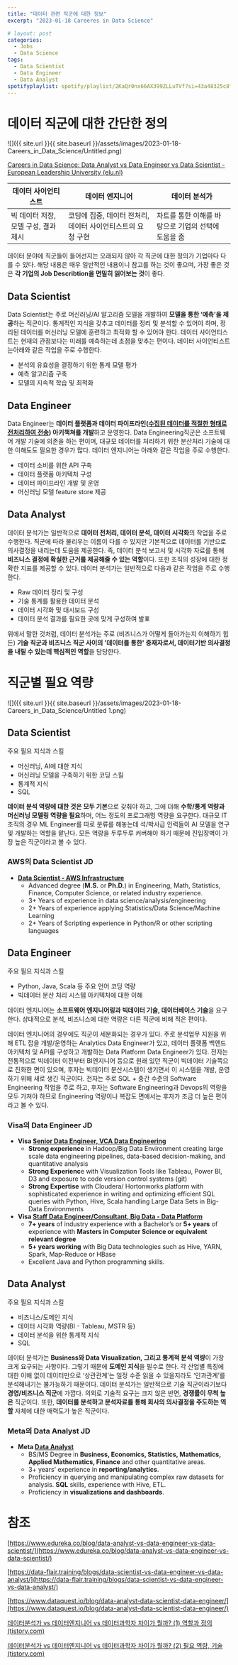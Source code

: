 ```yaml
---
title: "데이터 관련 직군에 대한 정보"
excerpt: "2023-01-18 Careeres in Data Science"

# layout: post
categories:
  - Jobs
  - Data Science
tags:
  - Data Scientist
  - Data Engineer
  - Data Analyst
spotifyplaylist: spotify/playlist/2KaQr0nx66AX399ZLLuTVf?si=43a48325c8fc4b16
---
```



# 데이터 직군에 대한 간단한 정의

![]({{ site.url }}{{ site.baseurl }}/assets/images/2023-01-18-Careers_in_Data_Science/Untitled.png)

[Careers in Data Science: Data Analyst vs Data Engineer vs Data Scientist - European Leadership University (elu.nl)](https://elu.nl/careers-in-data-science-data-analyst-vs-data-engineer-vs-data-scientist/)

| 데이터 사이언티스트 | 데이터 엔지니어 | 데이터 분석가 |
| --- | --- | --- |
| 빅 데이터 저장, 모델 구성, 결과 제시 | 코딩에 집중, 데이터 전처리, 데이터 사이언티스트의 요청 구현 | 차트를 통한 이해를 바탕으로 기업의 선택에 도움을 줌 |

데이터 분야에 직군들이 들어선지는 오래되지 않아 각 직군에 대한 정의가 기업마다 다를 수 있다. 해당 내용은 매우 일반적인 내용이니 참고를 하는 것이 좋으며, 가장 좋은 것은 **각 기업의 Job Describtion을 면밀히 읽어보는 것**이 좋다.

## Data Scientist

Data Scientist는 주로 머신러닝/AI 알고리즘 모델을 개발하여 **모델을 통한 ‘예측’을 제공**하는 직군이다. 통계적인 지식을 갖추고 데이터를 정리 및 분석할 수 있어야 하며, 정리된 데이터를 머신러닝 모델에 훈련하고 최적화 할 수 있어야 한다. 데이터 사이언티스트는 현재의 관점보다는 미래를 예측하는데 초점을 맞추는 편이다. 데이터 사이언티스트는아래와 같은 작업을 주로 수행한다.

- 분석의 유효성을 결정하기 위한 통계 모델 평가
- 예측 알고리즘 구축
- 모델의 지속적 학습 및 최적화

## Data Engineer

Data Engineer는 **데이터 플랫폼과 데이터 파이프라인([수집된 데이터를 적절한 형태로 전처리하여 전송](https://www.ibm.com/kr-ko/topics/data-pipeline)) 아키책쳐를 개발**하고 운영한다. Data Engineering직군은 소프트웨어 개발 기술에 의존을 하는 편이며, 대규모 데이터를 처리하기 위한 분산처리 기술에 대한 이해도도 필요한 경우가 많다. 데이터 엔지니어는 아래와 같은 작업을 주로 수행한다.

- 데이터 소비를 위한 API 구축
- 데이터 플랫폼 아키텍처 구성
- 데이터 파이프라인 개발 및 운영
- 머신러닝 모델 feature store 제공

## Data Analyst

데이터 분석가는 일반적으로 **데이터 전처리, 데이터 분석, 데이터 시각화**의 작업을 주로 수행한다. 직군에 따라 불리우는 이름이 다를 수 있지만 기본적으로 데이터를 기반으로 의사결정을 내리는데 도움을 제공한다. 즉, 데이터 분석 보고서 및 시각화 자료를 통해 **비즈니스 결정에 확실한 근거를 제공해줄 수 있는 역할**이다. 또한 조직의 성장에 대한 정확한 지표를 제공할 수 있다. 데이터 분석가는 일반적으로 다음과 같은 작업을 주로 수행한다.

- Raw 데이터 정리 및 구성
- 기술 통계를 활용한 데이터 분석
- 데이터 시각화 및 대시보드 구성
- 데이터 분석 결과를 필요한 곳에 맞게 구성하여 발표

위에서 말한 것처럼, 데이터 분석가는 주로 (비즈니스가 어떻게 돌아가는지 이해하기 힘든) **기술 직군과 비즈니스 직군 사이의 '데이터를 통한' 중재자로서, 데이터기반 의사결정을 내릴 수 있는데 핵심적인 역할**을 담당한다.

# 직군별 필요 역량

![]({{ site.url }}{{ site.baseurl }}/assets/images/2023-01-18-Careers_in_Data_Science/Untitled 1.png)

## Data Scientist

주요 필요 지식과 스킬

- 머신러닝, AI에 대한 지식
- 머신러닝 모델을 구축하기 위한 코딩 스킬
- 통계적 지식
- SQL

**데이터 분석 역량에 대한 것은 모두 기본**으로 갖춰야 하고, 그에 더해 **수학/통계 역량과 머신러닝 모델링 역량을 필요**하며, 어느 정도의 프로그래밍 역량을 요구한다. 대규모 IT 조직의 경우 ML Engineer를 따로 분류를 해놓는데 석/박사급 인력들이 AI 모델을 연구 및 개발하는 역할을 맡난다. 모든 역량을 두루두루 커버해야 하기 때문에 진입장벽이 가장 높은 직군이라고 볼 수 있다.

### AWS의 Data Scientist JD

- **[Data Scientist - AWS Infrastructure](https://www.linkedin.com/jobs/view/2672203337/?alternateChannel=search&refId=C5wpPIYaGQNBP0tUkb3vSA%3D%3D&trackingId=KIPbP3k68n71IjYMEq%2FIHg%3D%3D)**
    - Advanced degree (**M.S.** or **Ph.D.**) in Engineering, Math, Statistics, Finance, Computer Science, or related industry experience.
    - 3+ Years of experience in data science/analysis/engineering
    - 2+ Years of experience applying Statistics/Data Science/Machine Learning
    - 2+ Years of Scripting experience in Python/R or other scripting languages

## Data Engineer

주요 필요 지식과 스킬

- Python, Java, Scala 등 주요 언어 코딩 역량
- 빅데이터 분산 처리 시스템 아키텍처에 대한 이해

데이터 엔지니어는 **소프트웨어 엔지니어링과 빅데이터 기술, 데이터베이스 기술**을 요구한다. 상대적으로 분석, 비즈니스에 대한 역량은 다른 직군에 비해 적은 편이다.

데이터 엔지니어의 경우에도 직군이 세분화되는 경우가 있다. 주로 분석업무 지원을 위해 ETL 잡을 개발/운영하는 Analytics Data Engineer가 있고, 데이터 플랫폼 백앤드 아키텍처 및 API를 구성하고 개발하는 Data Platform Data Engineer가 있다. 전자는 전통적으로 빅데이터 이전부터 BI엔지니어 등으로 원래 있던 직군이 빅데이터 기술쪽으로 진화한 면이 있으며, 후자는 빅데이터 분산시스템이 생기면서 이 시스템을 개발, 운영하기 위해 새로 생긴 직군이다. 전자는 주로 SQL + 중간 수준의 Software Engineering 작업을 주로 하고, 후자는 Software Engineering과 Devops의 역량을 모두 가져야 하므로 Engineering 역량이나 복잡도 면에서는 후자가 조금 더 높은 편이라고 볼 수 있다.

### Visa의 Data Engineer JD

- **Visa [Senior Data Engineer, VCA Data Engineering](https://www.linkedin.com/jobs/view/2754926816/?alternateChannel=search&refId=yi5t3cWBg8NRkcdaY9lIXQ%3D%3D&trackingId=tJclD6t0xhm0uql273EZyg%3D%3D)**
    - **Strong experience** in Hadoop/Big Data Environment creating large scale data engineering pipelines, data-based decision-making, and quantitative analysis
    - **Strong Experienc**e with Visualization Tools like Tableau, Power BI, D3 and exposure to code version control systems (git)
    - **Strong Expertise** with Cloudera/ Hortonworks platform with sophisticated experience in writing and optimizing efficient SQL queries with Python, Hive, Scala handling Large Data Sets in Big-Data Environments
- **Visa [Staff Data Engineer/Consultant, Big Data - Data Platform](https://www.linkedin.com/jobs/view/2734815552/?alternateChannel=search&refId=yi5t3cWBg8NRkcdaY9lIXQ%3D%3D&trackingId=3vRqxy6OzUoYq15y4GxL6w%3D%3D)**
    - **7+ years** of industry experience with a Bachelor’s or **5+ years** of experience with **Masters in Computer Science or equivalent relevant degree**
    - **5+ years working** with Big Data technologies such as Hive, YARN, Spark, Map-Reduce or HBase
    - Excellent Java and Python programming skills.

## Data Analyst

주요 필요 지식과 스킬

- 비즈니스/도메인 지식
- 데이터 시각화 역량(BI - Tableau, MSTR 등)
- 데이터 분석을 위한 통계적 지식
- SQL

데이터 분석가는 **Business와 Data Visualization, 그리고 통계적 분석 역량**이 가장 크게 요구되는 사항이다. 그렇기 때문에 **도메인 지식**을 필수로 한다. 각 산업별 특징에 대한 이해 없이 데이터만으로 ‘상관관계’는 일정 수준 읽을 수 있을지라도 ‘인과관계’를 분석해내기는 불가능하기 때문이다.
데이터 분석가는 일반적으로 기술 직군이라기보다 **경영/비즈니스 직군**에 가깝다. 의외로 기술적 요구는 크지 않은 반면, **경쟁률이 무척 높은** 직군이다. 또한, **데이터를 분석하고 분석자료를 통해 회사의 의사결정을 주도하는 역할** 자체에 대한 매력도가 높은 직군이다.

### Meta의 Data Analyst JD

- **Meta [Data Analyst](https://www.linkedin.com/jobs/view/2785148895/?alternateChannel=search&refId=a1hSJTUktLAXJ%2FeMQLGcAg%3D%3D&trackingId=lnETtw7texXBhNGrCiVMFg%3D%3D)**
    - BS/MS Degree in **Business, Economics, Statistics, Mathematics, Applied Mathematics, Finance** and other quantitative areas.
    - 3+ years’ experience in **reporting/analytics**.
    - Proficiency in querying and manipulating complex raw datasets for analysis. **SQL** skills, experience with Hive, ETL.
    - Proficiency in **visualizations and dashboards**.

# 참조

[https://www.edureka.co/blog/data-analyst-vs-data-engineer-vs-data-scientist/](https://www.edureka.co/blog/data-analyst-vs-data-engineer-vs-data-scientist/)

[https://data-flair.training/blogs/data-scientist-vs-data-engineer-vs-data-analyst/](https://data-flair.training/blogs/data-scientist-vs-data-engineer-vs-data-analyst/)

[https://www.dataquest.io/blog/data-analyst-data-scientist-data-engineer/](https://www.dataquest.io/blog/data-analyst-data-scientist-data-engineer/)

[데이터분석가 vs 데이터엔지니어 vs 데이터과학자 차이가 뭘까? (1) 역할과 정의 (tistory.com)](https://socrates-dissatisfied.tistory.com/entry/%EB%8D%B0%EC%9D%B4%ED%84%B0%EB%B6%84%EC%84%9D%EA%B0%80-vs-%EB%8D%B0%EC%9D%B4%ED%84%B0%EC%97%94%EC%A7%80%EB%8B%88%EC%96%B4-vs-%EB%8D%B0%EC%9D%B4%ED%84%B0%EA%B3%BC%ED%95%99%EC%9E%90%EC%82%AC%EC%9D%B4%EC%96%B8%ED%8B%B0%EC%8A%A4%ED%8A%B8-%EC%B0%A8%EC%9D%B4%EB%8A%94)

[데이터분석가 vs 데이터엔지니어 vs 데이터과학자 차이가 뭘까? (2) 필요 역량, 기술 (tistory.com)](https://socrates-dissatisfied.tistory.com/entry/%EB%8D%B0%EC%9D%B4%ED%84%B0%EB%B6%84%EC%84%9D%EA%B0%80-vs-%EB%8D%B0%EC%9D%B4%ED%84%B0%EC%97%94%EC%A7%80%EB%8B%88%EC%96%B4-vs-%EB%8D%B0%EC%9D%B4%ED%84%B0%EA%B3%BC%ED%95%99%EC%9E%90-%EC%96%B4%EB%96%BB%EA%B2%8C-%EB%8B%A4%EB%A5%B8%EA%B0%80%EC%9A%94-2-%ED%95%84%EC%9A%94-%EC%8A%A4%ED%82%AC%EA%B3%BC-%EA%B8%B0%EC%88%A0)